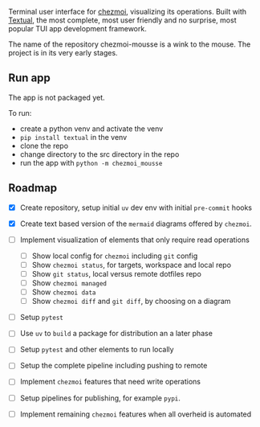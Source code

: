 Terminal user interface for [chezmoi](https://github.com/twpayne/chezmoi), visualizing its operations. Built with [Textual](https://github.com/Textualize/textual), the most complete, most user friendly and no surprise, most popular TUI app development framework.

The name of the repository chezmoi-mousse is a wink to the mouse.  The project is in its very early stages.

## Run app

The app is not packaged yet.

To run:
- create a python venv and activate the venv
- `pip install textual` in the venv
- clone the repo
- change directory to the src directory in the repo
- run the app with `python -m chezmoi_mousse`

## Roadmap

- [x] Create repository, setup initial `uv` dev env with initial `pre-commit` hooks
- [x] Create text based version of the `mermaid` diagrams offered by `chezmoi`.
- [ ] Implement visualization of elements that only require read operations
  - [ ] Show local config for `chezmoi` including `git` config
  - [ ] Show `chezmoi status`, for targets, workspace and local repo
  - [ ] Show `git status`, local versus remote dotfiles repo
  - [ ] Show `chezmoi managed`
  - [ ] Show `chezmoi data`
  - [ ] Show `chezmoi diff` and `git diff`, by choosing on a diagram

- [ ] Setup `pytest`
- [ ] Use `uv` to `build` a package for distribution an a later phase
- [ ] Setup `pytest` and other elements to run locally
- [ ] Setup the complete pipeline including pushing to remote
- [ ] Implement `chezmoi` features that need write operations
- [ ] Setup pipelines for publishing, for example `pypi`.
- [ ] Implement remaining `chezmoi` features when all overheid is automated



